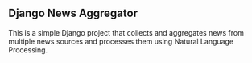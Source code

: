 ##  Django News Aggregator

This is a simple Django project that collects and aggregates news from multiple news sources and processes them using Natural Language Processing.
